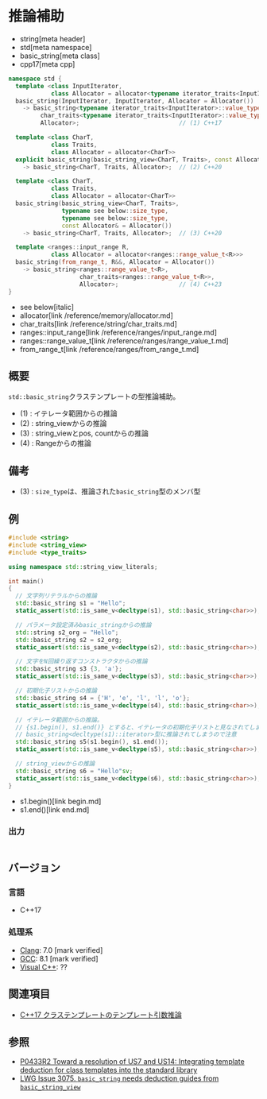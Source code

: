 # 推論補助
* string[meta header]
* std[meta namespace]
* basic_string[meta class]
* cpp17[meta cpp]

```cpp
namespace std {
  template <class InputIterator,
            class Allocator = allocator<typename iterator_traits<InputIterator>::value_type>>
  basic_string(InputIterator, InputIterator, Allocator = Allocator())
    -> basic_string<typename iterator_traits<InputIterator>::value_type,
         char_traits<typename iterator_traits<InputIterator>::value_type>,
         Allocator>;                            // (1) C++17

  template <class CharT,
            class Traits,
            class Allocator = allocator<CharT>>
  explicit basic_string(basic_string_view<CharT, Traits>, const Allocator& = Allocator())
    -> basic_string<CharT, Traits, Allocator>;  // (2) C++20

  template <class CharT,
            class Traits,
            class Allocator = allocator<CharT>>
  basic_string(basic_string_view<CharT, Traits>,
               typename see below::size_type,
               typename see below::size_type,
               const Allocator& = Allocator())
    -> basic_string<CharT, Traits, Allocator>;  // (3) C++20

  template <ranges::input_range R,
            class Allocator = allocator<ranges::range_value_t<R>>>
  basic_string(from_range_t, R&&, Allocator = Allocator())
    -> basic_string<ranges::range_value_t<R>,
                    char_traits<ranges::range_value_t<R>>,
                    Allocator>;                 // (4) C++23
}
```
* see below[italic]
* allocator[link /reference/memory/allocator.md]
* char_traits[link /reference/string/char_traits.md]
* ranges::input_range[link /reference/ranges/input_range.md]
* ranges::range_value_t[link /reference/ranges/range_value_t.md]
* from_range_t[link /reference/ranges/from_range_t.md]

## 概要
`std::basic_string`クラステンプレートの型推論補助。

- (1) : イテレータ範囲からの推論
- (2) : string_viewからの推論
- (3) : string_viewとpos, countからの推論
- (4) : Rangeからの推論


## 備考
- (3) : `size_type`は、推論された`basic_string`型のメンバ型


## 例
```cpp example
#include <string>
#include <string_view>
#include <type_traits>

using namespace std::string_view_literals;

int main()
{
  // 文字列リテラルからの推論
  std::basic_string s1 = "Hello";
  static_assert(std::is_same_v<decltype(s1), std::basic_string<char>>);

  // パラメータ設定済みbasic_stringからの推論
  std::string s2_org = "Hello";
  std::basic_string s2 = s2_org;
  static_assert(std::is_same_v<decltype(s2), std::basic_string<char>>);

  // 文字をN回繰り返すコンストラクタからの推論
  std::basic_string s3 {3, 'a'};
  static_assert(std::is_same_v<decltype(s3), std::basic_string<char>>);

  // 初期化子リストからの推論
  std::basic_string s4 = {'H', 'e', 'l', 'l', 'o'};
  static_assert(std::is_same_v<decltype(s4), std::basic_string<char>>);

  // イテレータ範囲からの推論。
  // {s1.begin(), s1.end()} とすると、イテレータの初期化子リストと見なされてしまい、
  // basic_string<decltype(s1)::iterator>型に推論されてしまうので注意
  std::basic_string s5(s1.begin(), s1.end());
  static_assert(std::is_same_v<decltype(s5), std::basic_string<char>>);

  // string_viewからの推論
  std::basic_string s6 = "Hello"sv;
  static_assert(std::is_same_v<decltype(s6), std::basic_string<char>>);
}
```
* s1.begin()[link begin.md]
* s1.end()[link end.md]

### 出力
```
```


## バージョン
### 言語
- C++17

### 処理系
- [Clang](/implementation.md#clang): 7.0 [mark verified]
- [GCC](/implementation.md#gcc): 8.1 [mark verified]
- [Visual C++](/implementation.md#visual_cpp): ??


## 関連項目
- [C++17 クラステンプレートのテンプレート引数推論](/lang/cpp17/type_deduction_for_class_templates.md)


## 参照
- [P0433R2 Toward a resolution of US7 and US14: Integrating template deduction for class templates into the standard library](http://www.open-std.org/jtc1/sc22/wg21/docs/papers/2017/p0433r2.html)
- [LWG Issue 3075. `basic_string` needs deduction guides from `basic_string_view`](https://wg21.cmeerw.net/lwg/issue3075)
